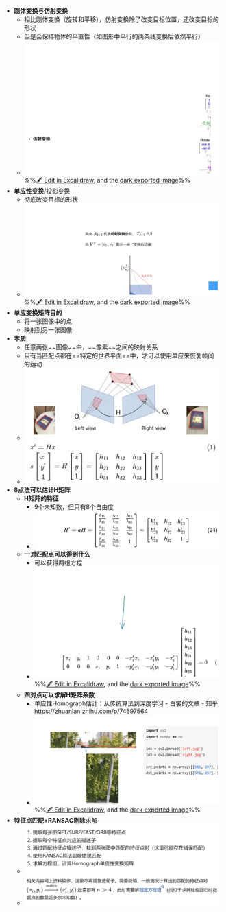 - **刚体变换与仿射变换**
	- 相比刚体变换（旋转和平移），仿射变换除了改变目标位置，还改变目标的形状
	- 但是会保持物体的平直性（如图形中平行的两条线变换后依然平行）
	- ![](attachments/%E5%8D%95%E5%BA%94%E5%8F%98%E6%8D%A2%E7%9F%A9%E9%98%B5H%202023-01-04%2016.07.46.excalidraw.svg)%%[🖋 Edit in Excalidraw](attachments/%E5%8D%95%E5%BA%94%E5%8F%98%E6%8D%A2%E7%9F%A9%E9%98%B5H%202023-01-04%2016.07.46.excalidraw.md), and the [dark exported image](attachments/%E5%8D%95%E5%BA%94%E5%8F%98%E6%8D%A2%E7%9F%A9%E9%98%B5H%202023-01-04%2016.07.46.excalidraw.dark.svg)%%
- **单应性变换**/投影变换
	- 彻底改变目标的形状
	- ![](attachments/%E5%8D%95%E5%BA%94%E5%8F%98%E6%8D%A2%E7%9F%A9%E9%98%B5H%202023-01-04%2016.10.39.excalidraw.svg)
%%[🖋 Edit in Excalidraw](attachments/%E5%8D%95%E5%BA%94%E5%8F%98%E6%8D%A2%E7%9F%A9%E9%98%B5H%202023-01-04%2016.10.39.excalidraw.md), and the [dark exported image](attachments/%E5%8D%95%E5%BA%94%E5%8F%98%E6%8D%A2%E7%9F%A9%E9%98%B5H%202023-01-04%2016.10.39.excalidraw.dark.svg)%%
- **单应变换矩阵目的**
	- 将一张图像中的点
	- 映射到另一张图像
- **本质**
	- 任意两张==图像==中，==像素==之间的映射关系
	- 只有当匹配点都在==特定的世界平面==中，才可以使用单应来恢复帧间的运动
	- ![](attachments/Pasted%20image%2020230104161312.png)
	- ![](attachments/Pasted%20image%2020230104160338.png)
- **8点法可以估计H矩阵**
	- **H矩阵的特征**
		- 9个未知数，但只有8个自由度
		- ![](attachments/Pasted%20image%2020230104161415.png)
	- **一对匹配点可以得到什么**
		- 可以获得两组方程
		- ![](attachments/%E5%8D%95%E5%BA%94%E5%8F%98%E6%8D%A2%E7%9F%A9%E9%98%B5H%202023-01-04%2016.15.48.excalidraw.svg)%%[🖋 Edit in Excalidraw](attachments/%E5%8D%95%E5%BA%94%E5%8F%98%E6%8D%A2%E7%9F%A9%E9%98%B5H%202023-01-04%2016.15.48.excalidraw.md), and the [dark exported image](attachments/%E5%8D%95%E5%BA%94%E5%8F%98%E6%8D%A2%E7%9F%A9%E9%98%B5H%202023-01-04%2016.15.48.excalidraw.dark.svg)%%
	- **四对点可以求解H矩阵系数**
		- 单应性Homograph估计：从传统算法到深度学习 - 白裳的文章 - 知乎 https://zhuanlan.zhihu.com/p/74597564
		- ![](attachments/%E5%8D%95%E5%BA%94%E5%8F%98%E6%8D%A2%E7%9F%A9%E9%98%B5H%202023-01-04%2016.18.37.excalidraw.svg)%%[🖋 Edit in Excalidraw](attachments/%E5%8D%95%E5%BA%94%E5%8F%98%E6%8D%A2%E7%9F%A9%E9%98%B5H%202023-01-04%2016.18.37.excalidraw.md), and the [dark exported image](attachments/%E5%8D%95%E5%BA%94%E5%8F%98%E6%8D%A2%E7%9F%A9%E9%98%B5H%202023-01-04%2016.18.37.excalidraw.dark.svg)%%
- **特征点匹配+RANSAC剔除**求解
	- ![](attachments/Pasted%20image%2020230104162046.png)
	- ![](attachments/Pasted%20image%2020230104162107.png)

